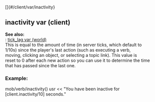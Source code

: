 []{#/client/var/inactivity}    
## inactivity var (client)    
**See also:**    
:   [tick_lag var (world)](/ref/world/var/tick_lag.md)    
This is equal to the amount of time (in server ticks, which default to    
1/10s) since the player\'s last action (such as executing a verb,    
moving, clicking an object, or selecting a topic link). This value is    
reset to 0 after each new action so you can use it to determine the time    
that has passed since the last one.    
### Example:    
mob/verb/inactivity() usr \<\< \"You have been inactive for    
\[client.inactivity/10\] seconds.\"  